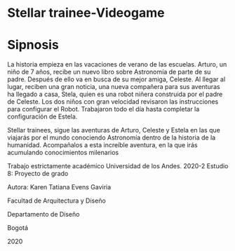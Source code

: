 # Stellar trainee-Videogame
#
#
# Sipnosis
La historia empieza en las vacaciones de verano de las escuelas. Arturo, un niño de 7 años, recibe un nuevo libro sobre Astronomía de parte de su padre. Después de ello va en busca de su mejor amiga, Celeste. Al llegar al lugar, reciben una gran noticia, una nueva compañera para sus aventuras ha llegado a casa, Stela, quien es una robot niñera construida por el padre de Celeste. Los dos niños con gran velocidad revisaron las instrucciones para configurar el Robot. Trabajaron todo el día hasta completar la configuración de Estela.  

Stellar trainees, sigue las aventuras de Arturo, Celeste y Estela en las que  viajarás  por el mundo conociendo Astronomía dentro de la historia de la humanidad. Acompañalos a esta increíble aventura, en la que irás acumulando conocimientos milenarios






Trabajo estrictamente académico 
Universidad de los Andes. 2020-2
Estudio 8: Proyecto de grado

Autora:
Karen Tatiana Evens Gaviria

Facultad de Arquitectura y Diseño 

Departamento de Diseño 

Bogotá

2020

